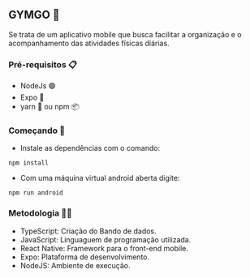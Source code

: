 ## GYMGO 🎯
Se trata de um aplicativo mobile que busca facilitar a organização e o acompanhamento das atividades físicas diárias.

### Pré-requisitos 📋
- NodeJs 🟢
- Expo 📱
- yarn 🧶 ou npm 📦


### Começando 🚀

- Instale as dependências com o comando:
```
npm install
```
- Com uma máquina virtual android aberta digite:
```
npm run android
```

### Metodologia 🧑‍💻

- TypeScript: Criação do Bando de dados.
- JavaScript: Linguaguem de programação utilizada.
- React Native: Framework para o front-end mobile.
- Expo: Plataforma de desenvolvimento.
- NodeJS: Ambiente de execução.

